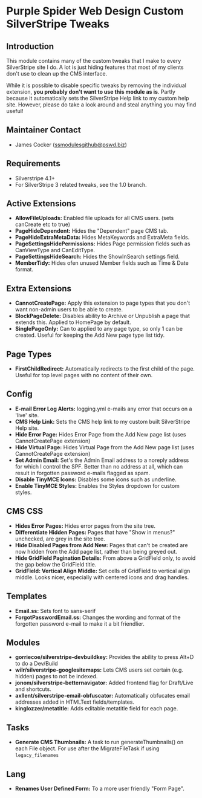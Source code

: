 # Purple Spider Web Design Custom SilverStripe Tweaks

## Introduction

This module contains many of the custom tweaks that I make to every SilverStripe site I do. A lot is just hiding features that most of my clients don't use to clean up the CMS interface.

While it is possible to disable specific tweaks by removing the individual extension, **you probably don't want to use this module as is**. Partly because it automatically sets the SilverStripe Help link to my custom help site. However, please do take a look around and steal anything you may find useful!

## Maintainer Contact ##
 * James Cocker (ssmodulesgithub@pswd.biz)
 
## Requirements
 * Silverstripe 4.1+
 * For SilverStripe 3 related tweaks, see the 1.0 branch.

## Active Extensions
* __AllowFileUploads:__ Enabled file uploads for all CMS users. (sets canCreate etc to true)
* __PageHideDependent:__ Hides the "Dependent" page CMS tab.
* __PageHideExtraMetaData:__ Hides MetaKeywords and ExtraMeta fields.
* __PageSettingsHidePermissions:__ Hides Page permission fields such as CanViewType and CanEditType.
* __PageSettingsHideSearch:__ Hides the ShowInSearch settings field.
* __MemberTidy:__ Hides ofen unused Member fields such as Time & Date format.

## Extra Extensions
* __CannotCreatePage:__ Apply this extension to page types that you don't want non-admin users to be able to create.
* __BlockPageDelete:__ Disables ability to Archive or Unpublish a page that extends this. Applied to HomePage by default.
* __SinglePageOnly:__ Can to applied to any page type, so only 1 can be created. Useful for keeping the Add New page type list tidy.


## Page Types
* __FirstChildRedirect:__ Automatically redirects to the first child of the page. Useful for top level pages with no content of their own.


## Config
* __E-mail Error Log Alerts:__ logging.yml e-mails any error that occurs on a 'live' site.
* __CMS Help Link:__ Sets the CMS help link to my custom built SilverStripe Help site.
* __Hide Error Page:__ Hides Error Page from the Add New page list (uses CannotCreatePage extension)
* __Hide Virtual Page:__ Hides Virtual Page from the Add New page list (uses CannotCreatePage extension)
* __Set Admin Email:__ Set's the Admin Email address to a noreply address for which I control the SPF. Better than no address at all, which can result in forgotten password e-mails flagged as spam.
* __Disable TinyMCE Icons:__ Disables some icons such as underline.
* __Enable TinyMCE Styles:__ Enables the Styles dropdown for custom styles.


## CMS CSS
* __Hides Error Pages:__ Hides error pages from the site tree.
* __Differentiate Hidden Pages:__ Pages that have "Show in menus?" unchecked, are grey in the site tree.
* __Hide Disabled Pages from Add New:__ Pages that can't be created are now hidden from the Add page list, rather than being greyed out.
* __Hide GridField Pagination Details:__ From above a GridField only, to avoid the gap below the GridField title.
* __GridField: Vertical Align Middle:__ Set cells of GridField to vertical align middle. Looks nicer, especially with centered icons and drag handles.

## Templates
* __Email.ss:__ Sets font to sans-serif
* __ForgotPasswordEmail.ss:__ Changes the wording and format of the forgotten password e-mail to make it a bit friendlier. 

## Modules
* __gorriecoe/silverstripe-devbuildkey:__ Provides the ability to press Alt+D to do a Dev/Build
* __wilr/silverstripe-googlesitemaps:__ Lets CMS users set certain (e.g. hidden) pages to not be indexed.
* __jonom/silverstripe-betternavigator:__ Added frontend flag for Draft/Live and shortcuts.
* __axllent/silverstripe-email-obfuscator:__ Automatically obfucates email addresses added in HTMLText fields/templates.
* __kinglozzer/metatitle:__ Adds editable metatitle field for each page.

## Tasks
* __Generate CMS Thumbnails:__ A task to run generateThumbnails() on each File object. For use after the MigrateFileTask if using `legacy_filenames`

## Lang
* __Renames User Defined Form:__ To a more user friendly "Form Page".
